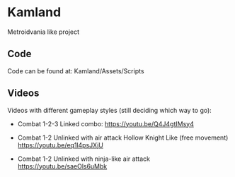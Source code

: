 # Kamland
Metroidvania like project


## Code
Code can be found at: Kamland/Assets/Scripts


## Videos
Videos with different gameplay styles (still deciding which way to go):

- Combat 1-2-3 Linked combo:
https://youtu.be/Q4J4gtIMsy4

- Combat 1-2 Unlinked with air attack Hollow Knight Like (free movement)
https://youtu.be/eq1l4psJXjU

- Combat 1-2 Unlinked with ninja-like air attack
https://youtu.be/saeOls6uMbk
